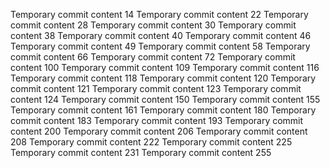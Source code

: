 Temporary commit content 14
Temporary commit content 22
Temporary commit content 28
Temporary commit content 30
Temporary commit content 38
Temporary commit content 40
Temporary commit content 46
Temporary commit content 49
Temporary commit content 58
Temporary commit content 66
Temporary commit content 72
Temporary commit content 100
Temporary commit content 109
Temporary commit content 116
Temporary commit content 118
Temporary commit content 120
Temporary commit content 121
Temporary commit content 123
Temporary commit content 124
Temporary commit content 150
Temporary commit content 155
Temporary commit content 161
Temporary commit content 180
Temporary commit content 183
Temporary commit content 193
Temporary commit content 200
Temporary commit content 206
Temporary commit content 208
Temporary commit content 222
Temporary commit content 225
Temporary commit content 231
Temporary commit content 255
